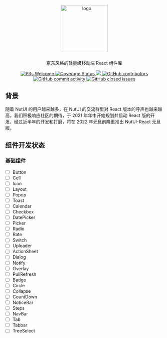 <p align="center">
    <img alt="logo" src="https://img11.360buyimg.com/imagetools/jfs/t1/211965/25/7152/22022/61b16785E433119bb/aa41d7a9f7e823f3.png" width="150" style="margin-bottom: 10px;">
</p>

<p align="center">京东风格的轻量级移动端 React 组件库</p>

<p align="center">
    <a href="http://makeapullrequest.com">
    <img src="https://img.shields.io/badge/PRs-welcome-brightgreen.svg?style=flat-square" alt="PRs Welcome">
  </a>
    <a href="https://github.com/jdf2e/nutui-react">
    <img src="https://coveralls.io/repos/github/jdf2e/nutui/badge.svg?branch=master" alt="Coverage Status" />
    </a>
    <a href="https://github.com/jdf2e/nutui-react">
    <img src="https://img.shields.io/travis/jdf2e/nutui.svg?style=flat-square">
    </a>  
    <a href="https://github.com/jdf2e/nutui-react">
    <img src="https://img.shields.io/github/contributors/jdf2e/nutui-react" alt="GitHub contributors">
    </a>
    <a href="https://github.com/jdf2e/nutui-react">
    <img src="https://img.shields.io/github/commit-activity/w/jdf2e/nutui-react" alt="GitHub commit activity">
    </a>
    <a href="https://github.com/jdf2e/nutui-react">
    <img src="https://img.shields.io/github/issues-closed/jdf2e/nutui-react" alt="GitHub closed issues">
    </a>  
</p>

## 背景

随着 NutUI 的用户越来越多，在 NutUI 的交流群里对 React 版本的呼声也越来越高，我们积极响应社区的期待，于 2021 年年中开始规划并启动 React 版的开发，经过近半年的开发和打磨，将在 2022 年元旦前隆重推出 NutUI-React 元旦版。



## 组件开发状态

### 基础组件

- [ ] Button
- [ ] Cell
- [ ] Icon
- [ ] Layout
- [ ] Popup
- [ ] Toast
- [ ] Calendar
- [ ] Checkbox
- [ ] DatePicker
- [ ] Picker
- [ ] Radio
- [ ] Rate
- [ ] Switch
- [ ] Uploader
- [ ] ActionSheet
- [ ] Dialog
- [ ] Notify
- [ ] Overlay
- [ ] PullRefresh
- [ ] Badge
- [ ] Circle
- [ ] Collapse
- [ ] CountDown
- [ ] NoticeBar
- [ ] Steps
- [ ] NavBar
- [ ] Tab
- [ ] Tabbar
- [ ] TreeSelect
